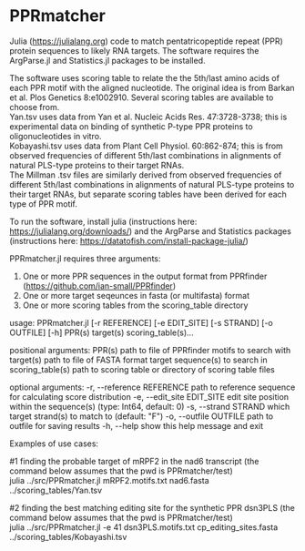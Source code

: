 # PPRmatcher
Julia (https://julialang.org) code to match pentatricopeptide repeat (PPR) protein sequences to likely RNA targets.
The software requires the ArgParse.jl and Statistics.jl packages to be installed.<br>

The software uses scoring table to relate the the 5th/last amino acids of each PPR motif with the aligned nucleotide.
The original idea is from Barkan et al. Plos Genetics 8:e1002910. Several scoring tables are available to choose from.<br>
Yan.tsv uses data from Yan et al. Nucleic Acids Res. 47:3728-3738; this is experimental data on binding of synthetic P-type PPR proteins to oligonucleotides in vitro.<br>
Kobayashi.tsv uses data from Plant Cell Physiol. 60:862-874; this is from observed frequencies of different 5th/last combinations in alignments of natural PLS-type proteins to their target RNAs.<br>
The Millman .tsv files are similarly derived from observed frequencies of different 5th/last combinations in alignments of natural PLS-type proteins to their target RNAs, but separate scoring tables have been derived for each type of PPR motif.<br>

To run the software, install julia (instructions here: https://julialang.org/downloads/) and the ArgParse and Statistics packages (instructions here: https://datatofish.com/install-package-julia/)<br>

PPRmatcher.jl requires three arguments:
1. One or more PPR sequences in the output format from PPRfinder (https://github.com/ian-small/PPRfinder)
2. One or more target seqeunces in fasta (or multifasta) format
3. One or more scoring tables from the scoring_table directory

usage: PPRmatcher.jl [-r REFERENCE] [-e EDIT_SITE] [-s STRAND]
                     [-o OUTFILE] [-h] PPR(s) target(s)
                     scoring_table(s)...

positional arguments:
  PPR(s)                path to file of PPRfinder motifs to search
                        with
  target(s)             path to file of FASTA format target
                        sequence(s) to search in
  scoring_table(s)      path to scoring table or directory of scoring
                        table files

optional arguments:
  -r, --reference REFERENCE
                        path to reference sequence for calculating
                        score distribution
  -e, --edit_site EDIT_SITE
                        edit site position within the sequence(s)
                        (type: Int64, default: 0)
  -s, --strand STRAND   which target strand(s) to match to (default:
                        "F")
  -o, --outfile OUTFILE
                        path to outfile for saving results
  -h, --help            show this help message and exit


Examples of use cases:

#1 finding the probable target of mRPF2 in the nad6 transcript (the command below assumes that the pwd is PPRmatcher/test)<br>
julia ../src/PPRmatcher.jl mRPF2.motifs.txt nad6.fasta ../scoring_tables/Yan.tsv

#2 finding the best matching editing site for the synthetic PPR dsn3PLS (the command below assumes that the pwd is PPRmatcher/test)<br>
julia ../src/PPRmatcher.jl -e 41 dsn3PLS.motifs.txt cp_editing_sites.fasta ../scoring_tables/Kobayashi.tsv
